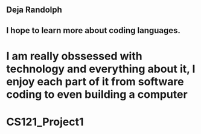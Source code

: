 ## Deja Randolph
## I hope to learn more about coding languages.
# I am really obssessed with technology and everything about it, I enjoy each part of it from software coding  to even building a computer


# CS121_Project1
